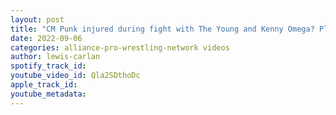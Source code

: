 ```yaml
---
layout: post
title: "CM Punk injured during fight with The Young and Kenny Omega? Plus several suspended by Tony Khan"
date: 2022-09-06
categories: alliance-pro-wrestling-network videos
author: lewis-carlan
spotify_track_id: 
youtube_video_id: Qla2SDthoDc
apple_track_id: 
youtube_metadata: 
---
```

